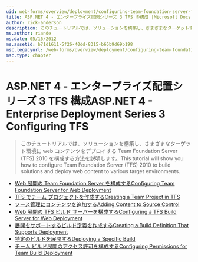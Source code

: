 ```yaml
---
uid: web-forms/overview/deployment/configuring-team-foundation-server-for-web-deployment/index
title: ASP.NET 4 - エンタープライズ展開シリーズ 3 TFS の構成 |Microsoft Docs
author: rick-anderson
description: このチュートリアルでは、ソリューションを構築し、さまざまなターゲット環境に web コンテンツをデプロイする Team Foundation Server (TFS) 2010 を構成する方法を説明します。
ms.author: riande
ms.date: 05/16/2012
ms.assetid: b71d1611-5f26-40dd-8315-b65b9d69b198
msc.legacyurl: /web-forms/overview/deployment/configuring-team-foundation-server-for-web-deployment
msc.type: chapter
---
```

<a name="aspnet-4---enterprise-deployment-series-3-configuring-tfs"></a><span data-ttu-id="d89a9-103">ASP.NET 4 - エンタープライズ配置シリーズ 3 TFS 構成</span><span class="sxs-lookup"><span data-stu-id="d89a9-103">ASP.NET 4 - Enterprise Deployment Series 3 Configuring TFS</span></span>
====================
> <span data-ttu-id="d89a9-104">このチュートリアルでは、ソリューションを構築し、さまざまなターゲット環境に web コンテンツをデプロイする Team Foundation Server (TFS) 2010 を構成する方法を説明します。</span><span class="sxs-lookup"><span data-stu-id="d89a9-104">This tutorial will show you how to configure Team Foundation Server (TFS) 2010 to build solutions and deploy web content to various target environments.</span></span>


- [<span data-ttu-id="d89a9-105">Web 展開の Team Foundation Server を構成する</span><span class="sxs-lookup"><span data-stu-id="d89a9-105">Configuring Team Foundation Server for Web Deployment</span></span>](configuring-team-foundation-server-for-web-deployment.md)
- [<span data-ttu-id="d89a9-106">TFS でチーム プロジェクトを作成する</span><span class="sxs-lookup"><span data-stu-id="d89a9-106">Creating a Team Project in TFS</span></span>](creating-a-team-project-in-tfs.md)
- [<span data-ttu-id="d89a9-107">ソース管理にコンテンツを追加する</span><span class="sxs-lookup"><span data-stu-id="d89a9-107">Adding Content to Source Control</span></span>](adding-content-to-source-control.md)
- [<span data-ttu-id="d89a9-108">Web 展開の TFS ビルド サーバーを構成する</span><span class="sxs-lookup"><span data-stu-id="d89a9-108">Configuring a TFS Build Server for Web Deployment</span></span>](configuring-a-tfs-build-server-for-web-deployment.md)
- [<span data-ttu-id="d89a9-109">展開をサポートするビルド定義を作成する</span><span class="sxs-lookup"><span data-stu-id="d89a9-109">Creating a Build Definition That Supports Deployment</span></span>](creating-a-build-definition-that-supports-deployment.md)
- [<span data-ttu-id="d89a9-110">特定のビルドを展開する</span><span class="sxs-lookup"><span data-stu-id="d89a9-110">Deploying a Specific Build</span></span>](deploying-a-specific-build.md)
- [<span data-ttu-id="d89a9-111">チーム ビルド展開のアクセス許可を構成する</span><span class="sxs-lookup"><span data-stu-id="d89a9-111">Configuring Permissions for Team Build Deployment</span></span>](configuring-permissions-for-team-build-deployment.md)
